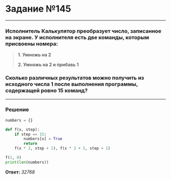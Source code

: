 # Задание №145

---

### Исполнитель Калькулятор преобразует число, записанное на экране. У исполнителя есть две команды, которым присвоены номера:
> **1. Умножь на 2**
>
> **2. Умножь на 2 и прибавь 1**

### Сколько различных результатов можно получить из исходного числа 1 после выполнения программы, содержащей ровно 15 команд?

---

### Решение

```python
numbers = {}

def f(x, step):
    if step == 15:
        numbers[x] = True
        return
    f(x * 2, step + 1), f(x * 2 + 1, step + 1)

f(1, 0)
print(len(numbers))
```

**Ответ:** _32768_